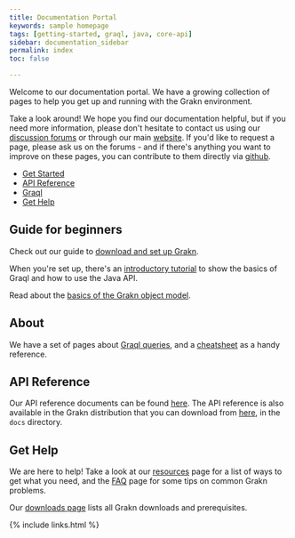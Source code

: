 ```yaml
---
title: Documentation Portal
keywords: sample homepage
tags: [getting-started, graql, java, core-api]
sidebar: documentation_sidebar
permalink: index
toc: false

---
```



Welcome to our documentation portal. We have a growing collection of pages to help you get up and running with the Grakn environment.

Take a look around! We hope you find our documentation helpful, but if you need more information, please don't hesitate to contact us using our [discussion forums](http://discuss.grakn.ai) or through our main [website](http://www.grakn.ai). If you'd like to request a page, please ask us on the forums - and if there's anything you want to improve on these pages, you can contribute to them directly via [github](https://github.com/graknlabs/docs/).


<ul id="profileTabs" class="nav nav-tabs">
    <li class="active"><a href="#getstarted" data-toggle="tab">Get Started</a></li>
    <li><a href="#apireference" data-toggle="tab">API Reference</a></li>
    <li><a href="#graql" data-toggle="tab">Graql</a></li>
    <li><a href="#gethelp" data-toggle="tab">Get Help</a></li>
</ul>
  <div class="tab-content">
<div role="tabpanel" class="tab-pane active" id="getstarted">
    <h2>Guide for beginners</h2>
<p>Check out our guide to <a href="https://grakn.ai/pages/documentation/get-started/setup-guide.html">download and set up Grakn</a>.</p>
<p>When you're set up, there's an <a href="https://grakn.ai/pages/documentation/the-basics/quickstart-tutorial.html">introductory tutorial</a> to show the basics of Graql and how to use the Java API.</p>
<p>Read about the <a href="https://grakn.ai/pages/documentation/the-basics/grakn-basics.html">basics of the Grakn object model</a>.</p>
</div>

<div role="tabpanel" class="tab-pane" id="graql">
    <h2>About</h2>
    <p>We have a set of pages about <a href="https://grakn.ai/pages/documentation/graql/overview.html">Graql queries</a>, and a <a href="https://grakn.ai/pages/documentation/graql/graql-cheatsheet.html">cheatsheet</a> as a handy reference.</p></div>

<div role="tabpanel" class="tab-pane" id="apireference">
    <h2>API Reference</h2>
    <p>Our API reference documents can be found <a target="_blank" href="https://grakn.ai/pages/documentation/api-reference/api-reference.html">here</a>. The API reference is also available in the Grakn distribution that you can download from <a href="https://grakn.ai/pages/documentation/resources/downloads.html">here</a>, in the <code>docs</code> directory.</p>
</div>

<div role="tabpanel" class="tab-pane" id="gethelp">
    <h2>Get Help</h2>
    <p>We are here to help! Take a look at our <a href="https://grakn.ai/pages/documentation/resources/resources.html">resources</a> page for a list of ways to get what you need, and the <a href="https://grakn.ai/pages/documentation/resources/faq.html">FAQ</a> page for some tips on common Grakn problems.</p>
 <p>Our <a href="https://grakn.ai/pages/documentation/resources/downloads.html">downloads page</a> lists all Grakn downloads and prerequisites.</p>   
</div>
</div>

{% include links.html %}
